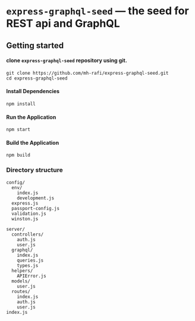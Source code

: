 #  `express-graphql-seed` — the seed for REST api and GraphQL

## Getting started
#### clone `express-graphql-seed` repository using git.
```
git clone https://github.com/mh-rafi/express-graphql-seed.git
cd express-graphql-seed
```

#### Install Dependencies
```
npm install
```
#### Run the Application
```
npm start
```
#### Build the Application
```
npm build
```
### Directory structure
```
config/
  env/
    index.js
    development.js
  express.js
  passport-config.js
  validation.js
  winston.js

server/
  controllers/
    auth.js
    user.js
  graphql/
    index.js
    queries.js
    types.js
  helpers/
    APIError.js
  models/
    user.js
  routes/
    index.js
    auth.js
    user.js
index.js
```